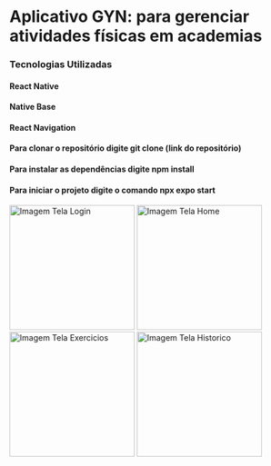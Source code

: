 # Aplicativo GYN: para gerenciar atividades físicas em academias

### Tecnologias Utilizadas

#### React Native
#### Native Base
#### React Navigation


#### Para clonar o repositório digite git clone (link do repositório)
#### Para instalar as dependências digite npm install
#### Para iniciar o projeto digite o comando npx expo start

<div>
    <img src="./src/assets/screens/Login.png" width="220" alt="Imagem Tela Login">
    <img src="./src/assets/screens/Home.png" width="220" alt="Imagem Tela Home">
    <img src="./src/assets/screens/Exercice.png" width="220" alt="Imagem Tela Exercicios">
    <img src="./src/assets/screens/History.png" width="220" alt="Imagem Tela Historico">
</div>